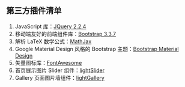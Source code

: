 ## 第三方插件清单

1. JavaScript 库：[JQuery 2.2.4](http://www.bootcdn.cn/jquery/)
2. 移动端友好的前端组件库：[Bootstrap 3.3.7](http://www.bootcdn.cn/bootstrap/)
3. 解析 LaTeX 数学公式：[MathJax](http://www.bootcdn.cn/mathjax/)
4. Google Material Design 风格的 Bootstrap 主题：[Bootstrap Material Design](http://www.bootcdn.cn/bootstrap-material-design/)
6. 矢量图标库：[FontAwesome](http://www.bootcdn.cn/font-awesome/)
5. 首页展示图片 Slider 组件：[lightSlider](http://sachinchoolur.github.io/lightslider/index.html)
7. Gallery 页面图片墙组件：[lightGallery](http://sachinchoolur.github.io/lightGallery/)